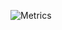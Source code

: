 ![Metrics](https://metrics.lecoq.io/Antlera?template=classic&repositories.forks=true&repositories.affiliations=owner%2C%20collaborator%2C%20organization%20member&base.activity=0&base.community=0&stars=1&repositories=1&notable=1&activity=1&lines=1&base=header%2C%20activity%2C%20community%2C%20repositories%2C%20metadata&base.indepth=false&base.hireable=false&base.skip=false&repositories.batch=100&repositories.forks=true&repositories.affiliations=owner%2C%20collaborator%2C%20organization%20member&lines=false&lines.sections=base&lines.repositories.limit=4&lines.history.limit=1&stars=false&stars.limit=2&repositories=false&repositories.pinned=3&repositories.starred=0&repositories.random=0&repositories.order=featured%2C%20pinned%2C%20starred%2C%20random&notable=false&notable.from=organization&notable.repositories=false&notable.indepth=false&notable.types=commit&notable.self=false&activity=false&activity.limit=5&activity.load=300&activity.days=14&activity.visibility=all&activity.timestamps=false&activity.filter=all&config.timezone=Asia%2FHong_Kong)